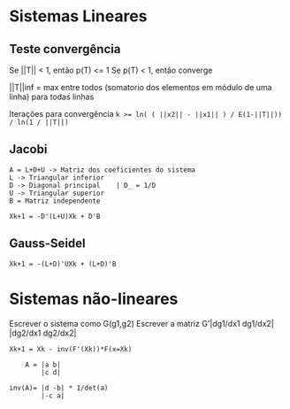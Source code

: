 # Sistemas Lineares

## Teste convergência

Se ||T|| < 1, então p(T) <= 1
Se  p(T) < 1, então converge

||T||inf = max entre todos (somatorio dos elementos em módulo de uma linha) para todas linhas

Iterações para convergência `k >= ln( ( ||x2|| - ||x1|| ) / E(1-||T||)) / ln(1 / ||T||)`

## Jacobi
```
A = L+D+U -> Matriz dos coeficientes do sistema
L -> Triangular inferior
D -> Diagonal principal    | D_ = 1/D
U -> Triangular superior
B = Matriz independente
```

`Xk+1 = -D'(L+U)Xk + D'B`

## Gauss-Seidel

`Xk+1 = -(L+D)'UXk + (L+D)'B`

# Sistemas não-lineares

Escrever o sistema como G(g1,g2)
Escrever a matriz G'|dg1/dx1 dg1/dx2|
                    |dg2/dx1 dg2/dx2|

`Xk+1 = Xk - inv(F'(Xk))*F(x=Xk)`
```
    A = |a b|
        |c d|

inv(A)= |d -b| * 1/det(a)
        |-c a|
```
